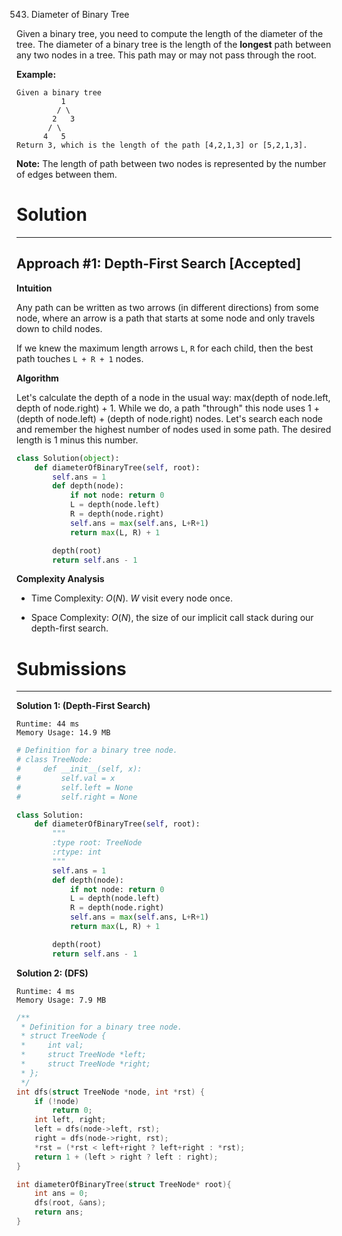 543. Diameter of Binary Tree

Given a binary tree, you need to compute the length of the diameter of the tree. The diameter of a binary tree is the length of the **longest** path between any two nodes in a tree. This path may or may not pass through the root.

**Example:**
```
Given a binary tree
          1
         / \
        2   3
       / \     
      4   5    
Return 3, which is the length of the path [4,2,1,3] or [5,2,1,3].
```

**Note:** The length of path between two nodes is represented by the number of edges between them.

# Solution
---
## Approach #1: Depth-First Search [Accepted]
**Intuition**

Any path can be written as two arrows (in different directions) from some node, where an arrow is a path that starts at some node and only travels down to child nodes.

If we knew the maximum length arrows `L`, `R` for each child, then the best path touches `L + R + 1` nodes.

**Algorithm**

Let's calculate the depth of a node in the usual way: max(depth of node.left, depth of node.right) + 1. While we do, a path "through" this node uses 1 + (depth of node.left) + (depth of node.right) nodes. Let's search each node and remember the highest number of nodes used in some path. The desired length is 1 minus this number.

```python
class Solution(object):
    def diameterOfBinaryTree(self, root):
        self.ans = 1
        def depth(node):
            if not node: return 0
            L = depth(node.left)
            R = depth(node.right)
            self.ans = max(self.ans, L+R+1)
            return max(L, R) + 1

        depth(root)
        return self.ans - 1
```

**Complexity Analysis**

* Time Complexity: $O(N)$. $W$ visit every node once.

* Space Complexity: $O(N)$, the size of our implicit call stack during our depth-first search.

# Submissions
---
**Solution 1: (Depth-First Search)**
```
Runtime: 44 ms
Memory Usage: 14.9 MB
```
```python
# Definition for a binary tree node.
# class TreeNode:
#     def __init__(self, x):
#         self.val = x
#         self.left = None
#         self.right = None

class Solution:
    def diameterOfBinaryTree(self, root):
        """
        :type root: TreeNode
        :rtype: int
        """
        self.ans = 1
        def depth(node):
            if not node: return 0
            L = depth(node.left)
            R = depth(node.right)
            self.ans = max(self.ans, L+R+1)
            return max(L, R) + 1

        depth(root)
        return self.ans - 1
```

**Solution 2: (DFS)**
```
Runtime: 4 ms
Memory Usage: 7.9 MB
```
```c
/**
 * Definition for a binary tree node.
 * struct TreeNode {
 *     int val;
 *     struct TreeNode *left;
 *     struct TreeNode *right;
 * };
 */
int dfs(struct TreeNode *node, int *rst) {
    if (!node)
        return 0;
    int left, right;
    left = dfs(node->left, rst);
    right = dfs(node->right, rst);
    *rst = (*rst < left+right ? left+right : *rst);
    return 1 + (left > right ? left : right);
}

int diameterOfBinaryTree(struct TreeNode* root){
    int ans = 0;
    dfs(root, &ans);
    return ans;
}
```
